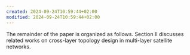 ```yaml
---
created: 2024-09-24T10:59:44+02:00
modified: 2024-09-24T10:59:44+02:00
---
```

The remainder of the paper is organized as follows. Section II discusses related works on cross-layer topology design in multi-layer satellite networks.